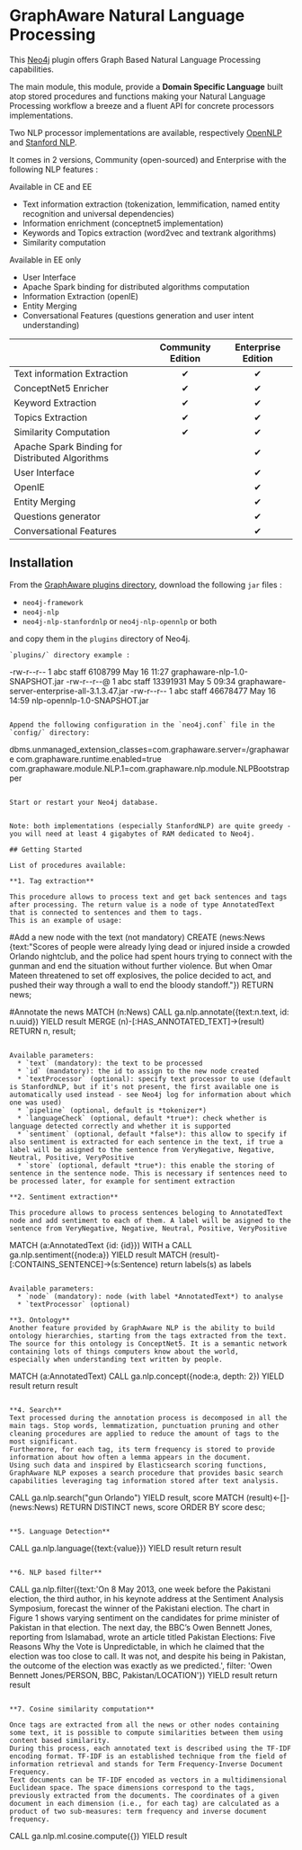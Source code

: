 # GraphAware Natural Language Processing

This [Neo4j](https://neo4j.com) plugin offers Graph Based Natural Language Processing capabilities.

The main module, this module, provide a **Domain Specific Language** built atop stored procedures and functions making
your Natural Language Processing workflow a breeze and a fluent API for concrete processors implementations.

Two NLP processor implementations are available, respectively [OpenNLP](https://github.com/graphaware/neo4j-nlp-opennlp) and
[Stanford NLP](https://github.com/graphaware/neo4j-nlp-stanfordnlp).

It comes in 2 versions, Community (open-sourced) and Enterprise with the following NLP features :

Available in CE and EE

* Text information extraction (tokenization, lemmification, named entity recognition and universal dependencies)
* Information enrichment (conceptnet5 implementation)
* Keywords and Topics extraction (word2vec and textrank algorithms)
* Similarity computation

Available in EE only

* User Interface
* Apache Spark binding for distributed algorithms computation
* Information Extraction (openIE)
* Entity Merging
* Conversational Features (questions generation and user intent understanding)

| | Community Edition | Enterprise Edition |
| --- | :---: | :---: |
| Text information Extraction | ✔ | ✔ |
| ConceptNet5 Enricher | ✔ | ✔ |
| Keyword Extraction | ✔ | ✔ |
| Topics Extraction | ✔ | ✔ |
| Similarity Computation | ✔ | ✔ |
| Apache Spark Binding for Distributed Algorithms | | ✔ |
| User Interface | | ✔ |
| OpenIE | | ✔ |
| Entity Merging | | ✔ |
| Questions generator | | ✔ |
| Conversational Features | | ✔ |




## Installation

From the [GraphAware plugins directory](https://products.graphaware.com), download the following `jar` files :

* `neo4j-framework`
* `neo4j-nlp`
* `neo4j-nlp-stanfordnlp` or `neo4j-nlp-opennlp` or both

and copy them in the `plugins` directory of Neo4j.

```
`plugins/` directory example :
```
-rw-r--r--  1 abc  staff   6108799 May 16 11:27 graphaware-nlp-1.0-SNAPSHOT.jar
-rw-r--r--@ 1 abc  staff  13391931 May  5 09:34 graphaware-server-enterprise-all-3.1.3.47.jar
-rw-r--r--  1 abc  staff  46678477 May 16 14:59 nlp-opennlp-1.0-SNAPSHOT.jar
```

Append the following configuration in the `neo4j.conf` file in the `config/` directory:

```
  dbms.unmanaged_extension_classes=com.graphaware.server=/graphaware
  com.graphaware.runtime.enabled=true
  com.graphaware.module.NLP.1=com.graphaware.nlp.module.NLPBootstrapper
```

Start or restart your Neo4j database.


Note: both implementations (especially StanfordNLP) are quite greedy - you will need at least 4 gigabytes of RAM dedicated to Neo4j.

## Getting Started

List of procedures available:

**1. Tag extraction**

This procedure allows to process text and get back sentences and tags after processing. The return value is a node of type AnnotatedText that is connected to sentences and them to tags.
This is an example of usage:

```
#Add a new node with the text (not mandatory)
CREATE (news:News {text:"Scores of people were already lying dead or injured inside a crowded Orlando nightclub,
    and the police had spent hours trying to connect with the gunman and end the situation without further violence.
    But when Omar Mateen threatened to set off explosives, the police decided to act, and pushed their way through a
    wall to end the bloody standoff."}) 
RETURN news;

#Annotate the news
MATCH (n:News)
CALL ga.nlp.annotate({text:n.text, id: n.uuid}) YIELD result
MERGE (n)-[:HAS_ANNOTATED_TEXT]->(result)
RETURN n, result;
```

Available parameters:
  * `text` (mandatory): the text to be processed
  * `id` (mandatory): the id to assign to the new node created
  * `textProcessor` (optional): specify text processor to use (default is StanfordNLP, but if it's not present, the first available one is automatically used instead - see Neo4j log for information about which one was used)
  * `pipeline` (optional, default is *tokenizer*)
  * `languageCheck` (optional, default *true*): check whether is language detected correctly and whether it is supported
  * `sentiment` (optional, default *false*): this allow to specify if also sentiment is extracted for each sentence in the text, if true a label will be asigned to the sentence from VeryNegative, Negative, Neutral, Positive, VeryPositive
  * `store` (optional, default *true*): this enable the storing of sentence in the sentence node. This is necessary if sentences need to be processed later, for example for sentiment extraction

**2. Sentiment extraction**

This procedure allows to process sentences beloging to AnnotatedText node and add sentiment to each of them. A label will be asigned to the sentence from VeryNegative, Negative, Neutral, Positive, VeryPositive

```
MATCH (a:AnnotatedText {id: {id}}) WITH a 
CALL ga.nlp.sentiment({node:a}) YIELD result 
MATCH (result)-[:CONTAINS_SENTENCE]->(s:Sentence) 
return labels(s) as labels
```

Available parameters:
  * `node` (mandatory): node (with label *AnnotatedText*) to analyse
  * `textProcessor` (optional)

**3. Ontology**
Another feature provided by GraphAware NLP is the ability to build ontology hierarchies, starting from the tags extracted from the text. 
The source for this ontology is ConceptNet5. It is a semantic network containing lots of things computers know about the world, 
especially when understanding text written by people.

```
MATCH (a:AnnotatedText)
CALL ga.nlp.concept({node:a, depth: 2}) YIELD result
return result
```

**4. Search**
Text processed during the annotation process is decomposed in all the main tags. Stop words, lemmatization, punctuation pruning and other cleaning procedures are applied to reduce the amount of tags to the most significant. 
Furthermore, for each tag, its term frequency is stored to provide information about how often a lemma appears in the document. 
Using such data and inspired by Elasticsearch scoring functions, GraphAware NLP exposes a search procedure that provides basic search capabilities leveraging tag information stored after text analysis.

```
CALL ga.nlp.search("gun Orlando") YIELD result, score
MATCH (result)<-[]-(news:News)
RETURN DISTINCT news, score
ORDER BY score desc;
```

**5. Language Detection**

```
CALL ga.nlp.language({text:{value}}) YIELD result return result
```

**6. NLP based filter**

```
CALL ga.nlp.filter({text:'On 8 May 2013,
    one week before the Pakistani election, the third author,
    in his keynote address at the Sentiment Analysis Symposium, 
    forecast the winner of the Pakistani election. The chart
    in Figure 1 shows varying sentiment on the candidates for 
    prime minister of Pakistan in that election. The next day, 
    the BBC’s Owen Bennett Jones, reporting from Islamabad, wrote 
    an article titled Pakistan Elections: Five Reasons Why the 
    Vote is Unpredictable, in which he claimed that the election 
    was too close to call. It was not, and despite his being in Pakistan, 
    the outcome of the election was exactly as we predicted.', filter: 'Owen Bennett Jones/PERSON, BBC, Pakistan/LOCATION'}) YIELD result 
return result
```

**7. Cosine similarity computation**

Once tags are extracted from all the news or other nodes containing some text, it is possible to compute similarities between them using content based similarity. 
During this process, each annotated text is described using the TF-IDF encoding format. TF-IDF is an established technique from the field of information retrieval and stands for Term Frequency-Inverse Document Frequency. 
Text documents can be TF-IDF encoded as vectors in a multidimensional Euclidean space. The space dimensions correspond to the tags, previously extracted from the documents. The coordinates of a given document in each dimension (i.e., for each tag) are calculated as a product of two sub-measures: term frequency and inverse document frequency.

```
CALL ga.nlp.ml.cosine.compute({}) YIELD result
```

